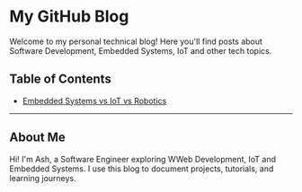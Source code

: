 # My GitHub Blog

Welcome to my personal technical blog! Here you'll find posts about Software Development, Embedded Systems, IoT and other tech topics.

## Table of Contents

- [Embedded Systems vs IoT vs Robotics](posts/2025-10-20-react-crud-tutorial.md)

---

## About Me

Hi! I'm Ash, a Software Engineer exploring WWeb Development, IoT and Embedded Systems. I use this blog to document projects, tutorials, and learning journeys.

